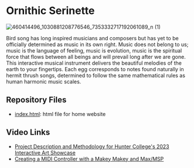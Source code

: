 # Ornithic Serinette
![460414496_1030881208776546_7353332717192061089_n (1)](https://github.com/user-attachments/assets/d458fb8e-c405-4bfd-a480-81039c057062)


Bird song has long inspired musicians and composers but has yet to be officially determined as music in its own right. Music does not belong to us; music is the language of feeling, music is evolution, music is the spiritual force that flows between all beings and will prevail long after we are gone. This interactive musical instrument delivers the beautiful melodies of the earth to your fingertips. Each egg corresponds to notes found naturally in hermit thrush songs, determined to follow the same mathematical rules as human harmonic music scales. 

## Repository Files
* [index.html](#index.html): html file for home website

## Video Links
* [Project Description and Methodology for Hunter College's 2023 Interactive Art Showcase](https://www.youtube.com/watch?v=OJyXxFOB6Xk&t=82s)
* [Creating a MIDI Controller with a Makey Makey and Max/MSP](https://www.youtube.com/watch?v=3Js1W9mVM0I&t=934s)
